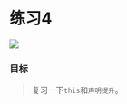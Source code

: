 # 练习4

[![](https://travis-ci.org/imhxc/exercise3.svg?branch=master)]()

### 目标

> 复习一下`this`和`声明提升`。
